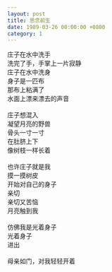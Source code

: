 ```yaml
---
layout: post
title: 思念前生
date: 1989-03-26 00:00:00 +0800
category: 1
---
```


庄子在水中洗手<br>
洗完了手，手掌上一片寂静<br>
庄子在水中洗身<br>
身子是一匹布<br>
那布上粘满了<br>
水面上漂来漂去的声音<br>
<br>
庄子想混入<br>
凝望月亮的野兽<br>
骨头一寸一寸<br>
在肚脐上下<br>
像树枝一样长着<br>
<br>
也许庄子就是我<br>
摸一摸树皮<br>
开始对自己的身子<br>
亲切<br>
亲切又苦恼<br>
月亮触到我<br>
<br>
仿佛我是光着身子<br>
光着身子<br>
进出<br>
<br>
母亲如门，对我轻轻开着
